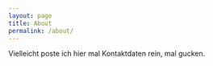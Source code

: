 ```yaml
---
layout: page
title: About
permalink: /about/
---
```


Vielleicht poste ich hier mal Kontaktdaten rein, mal gucken.
